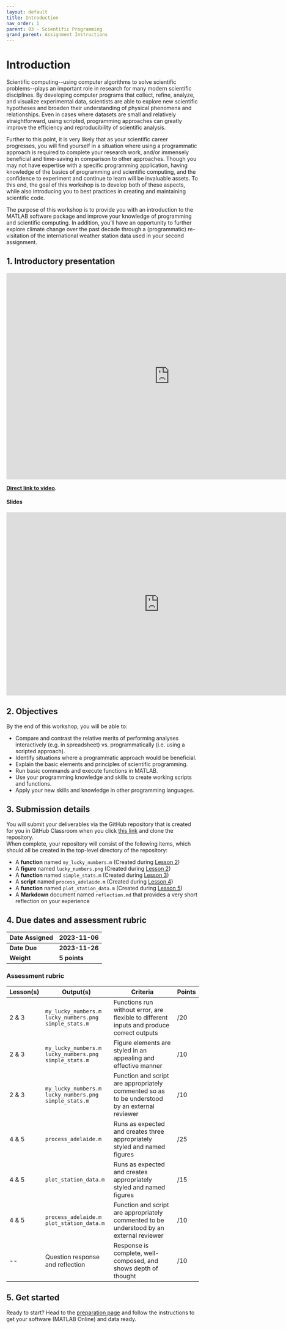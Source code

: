 ```yaml
---
layout: default
title: Introduction
nav_order: 1
parent: 03 - Scientific Programming
grand_parent: Assignment Instructions
---
```


# Introduction
Scientific computing--using computer algorithms to solve scientific problems--plays an important role in research for many modern scientific disciplines. By developing computer programs that collect, refine, analyze, and visualize experimental data, scientists are able to explore new scientific hypotheses and broaden their understanding of physical phenomena and relationships. Even in cases where datasets are small and relatively straightforward, using scripted, programming approaches can greatly improve the efficiency and reproducibility of scientific analysis.

Further to this point, it is very likely that as your scientific career progresses, you will find yourself in a situation where using a programmatic approach is required to complete your research work, and/or immensely beneficial and time-saving in comparison to other approaches. Though you may not have expertise with a specific programming application, having knowledge of the basics of programming and scientific computing, and the confidence to experiment and continue to learn will be invaluable assets. To this end, the goal of this workshop is to develop both of these aspects, while also introducing you to best practices in creating and maintaining scientific code. 

The purpose of this workshop is to provide you with an introduction to the MATLAB software package and improve your knowledge of programming and scientific computing. In addition, you’ll have an opportunity to further explore climate change over the past decade through a (programmatic) re-visitation of the international weather station data used in your second assignment. 

## 1. Introductory presentation 

<iframe height="540" width="853" allowfullscreen frameborder=0 src="https://echo360.ca/media/cdbbe7fe-3157-43d8-b095-9171ff53ee5b/public?autoplay=false&automute=false"></iframe>

**[Direct link to video](https://echo360.ca/media/cdbbe7fe-3157-43d8-b095-9171ff53ee5b/public).**

#### Slides
<iframe src="https://docs.google.com/presentation/d/e/2PACX-1vSItE1o0vgaNguRl_5PgD9KYvKqW-Q4o_zrHhMvD8lOhglo-7mpewrkub25wcgv7vHpHPOehBBGgSm3/embed?start=false&loop=true&delayms=60000" frameborder="0" width="800" height="479" allowfullscreen="true" mozallowfullscreen="true" webkitallowfullscreen="true"></iframe>

## 2. Objectives
By the end of this workshop, you will be able to:
- Compare and contrast the relative merits of performing analyses interactively (e.g. in spreadsheet) vs. programmatically (i.e. using a scripted approach).
- Identify situations where a programmatic approach would be beneficial.
- Explain the basic elements and principles of scientific programming.
- Run basic commands and execute functions in MATLAB.
- Use your programming knowledge and skills to create working scripts and functions. 
- Apply your new skills and knowledge in other programming languages.

## 3. Submission details
You will submit your deliverables via the GitHub repository that is created for you in GitHub Classroom when you click [this link](https://classroom.github.com/a/s20DQJwF) and clone the repository. 
<br>
When complete, your repository will consist of the following items, which should all be created in the top-level directory of the repository:
- A **function** named ```my_lucky_numbers.m``` (Created during [Lesson 2](a3-lesson2))
- A **figure** named ```lucky_numbers.png``` (Created during [Lesson 2](a3-lesson2))
- A **function** named ```simple_stats.m``` (Created during [Lesson 3](a3-lesson3))
- A **script** named ```process_adelaide.m``` (Created during [Lesson 4](a3-lesson4))
- A **function** named ```plot_station_data.m``` (Created during [Lesson 5](a3-lesson5))
- A **Markdown** document named ```reflection.md``` that provides a very short reflection on your experience

## 4. Due dates and assessment rubric

|Date Assigned|2023-11-06|
|:--|:--|
|**Date Due**|**2023-11-26**|
|**Weight**|**5 points**|

### Assessment rubric

| Lesson(s) | Output(s)                                                       | Criteria                                                                                       | Points |
|-----------|-----------------------------------------------------------------|------------------------------------------------------------------------------------------------|--------|
| 2 & 3     | `my_lucky_numbers.m`<br>`lucky_numbers.png`<br>`simple_stats.m` | Functions run without error, are flexible to different inputs and produce correct outputs      | /20    |
| 2 & 3     | `my_lucky_numbers.m`<br>`lucky_numbers.png`<br>`simple_stats.m` | Figure elements are styled in an appealing and effective manner                                | /10    |
| 2 & 3     | `my_lucky_numbers.m`<br>`lucky_numbers.png`<br>`simple_stats.m` | Function and script are appropriately commented so as to be understood by an external reviewer | /10    |
| 4 & 5     | `process_adelaide.m`                                            | Runs as expected and creates three appropriately styled and named figures                      | /25    |
| 4 & 5     | `plot_station_data.m`                                           | Runs as expected and creates appropriately styled and named figures                            | /15    |
| 4 & 5     | `process_adelaide.m`<br>`plot_station_data.m`                   | Function and script are appropriately commented to be understood by an external reviewer       | /10    |
| --        | Question response and reflection                                | Response is complete, well-composed, and shows depth of thought                                | /10    |


<!--![Assessment rubric](img/a3-rubric.png)-->

## 5. Get started 
Ready to start? Head to the [preparation page](a3-preparation) and follow the instructions to get your software (MATLAB Online) and data ready.
